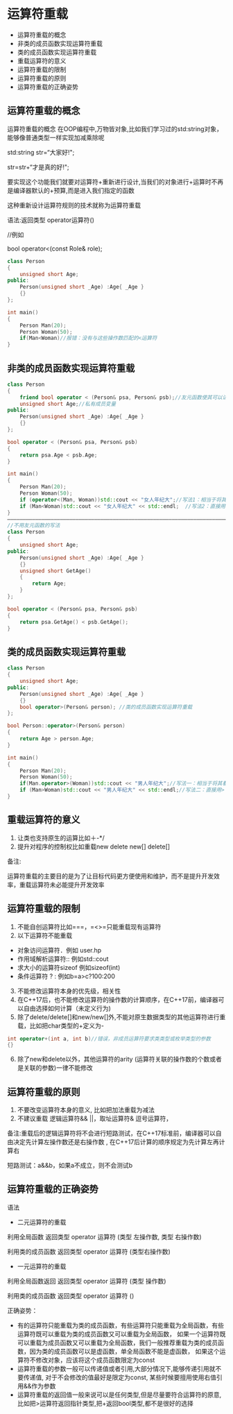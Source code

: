 # 运算符重载
+ 运算符重载的概念
+ 非类的成员函数实现运算符重载
+ 类的成员函数实现运算符重载
+ 重载运算符的意义
+ 运算符重载的限制
+ 运算符重载的原则
+ 运算符重载的正确姿势
## 运算符重载的概念
运算符重载的概念
在OOP编程中,万物皆对象,比如我们学习过的std:string对象，能够像普通类型一样实现加减乘除呢

std:string str=“大家好!";

str=str+“才是真的好!";

要实现这个功能我们就要对运算符+重新进行设计,当我们的对象进行+运算时不再是编译器默认的+预算,而是进入我们指定的函数

这种重新设计运算符规则的技术就称为运算符重载

语法:返回类型 operator运算符()

//例如

bool operator<(const Role& role);
```c++
class Person
{
	unsigned short Age;
public:
	Person(unsigned short _Age) :Age{ _Age }
	{}
};

int main()
{
	Person Man(20);
	Person Woman(50);
	if(Man<Woman)//报错：没有与这些操作数匹配的<运算符
}
```
## 非类的成员函数实现运算符重载
```c++
class Person
{
	friend bool operator < (Person& psa, Person& psb);//友元函数使其可以访问类的私有成员
	unsigned short Age;//私有成员变量
public:
	Person(unsigned short _Age) :Age{ _Age }
	{}
};

bool operator < (Person& psa, Person& psb)
{
	return psa.Age < psb.Age;
}

int main()
{
	Person Man(20);
	Person Woman(50);
	if (operator<(Man, Woman))std::cout << "女人年纪大";//写法1：相当于将其看成一个普通函数名
	if (Man<Woman)std::cout << "女人年纪大" << std::endl;  //写法2：直接用小于号
}
————————————————————————————————————————————————————————————————————————————————
//不用友元函数的写法
class Person
{
	unsigned short Age;
public:
	Person(unsigned short _Age) :Age{ _Age }
	{}
	unsigned short GetAge()
	{
		return Age;
	}
};

bool operator < (Person& psa, Person& psb)
{
	return psa.GetAge() < psb.GetAge();
}
```
## 类的成员函数实现运算符重载
```c++
class Person
{
	unsigned short Age;
public:
	Person(unsigned short _Age) :Age{ _Age }
	{}
	bool operator>(Person& person); //类的成员函数实现运算符重载
};

bool Person::operator>(Person& person)
{
	return Age > person.Age;
}

int main()
{
	Person Man(20);
	Person Woman(50);
	if(Man.operator>(Woman))std::cout << "男人年纪大";//写法一：相当于将其看成普通函数
	if (Man>Woman)std::cout << "男人年纪大" << std::endl;//写法二：直接用>
}
```
## 重载运算符的意义
1. 让类也支持原生的运算比如＋-*/
2. 提升对程序的控制权比如重载new delete new[] delete[]

备注:

运算符重载的主要目的是为了让目标代码更方便使用和维护，而不是提升开发效率，重载运算符未必能提升开发效率

## 运算符重载的限制
1. 不能自创运算符比如===，=<>=只能重载现有运算符
2. 以下运算符不能重载
+ 对象访问运算符．例如 user.hp
+ 作用域解析运算符::  例如std::cout
+ 求大小的运算符sizeof  例如sizeof(int)
+ 条件运算符 ? :   例如b=a>c?100:200
3. 不能修改运算符本身的优先级，相关性
4. 在C++17后，也不能修改运算符的操作数的计算顺序，在C++17前，编译器可以自由选择如何计算（未定义行为)
5. 除了delete/delete[]和new/new[]外,不能对原生数据类型的其他运算符进行重载，比如把char类型的+定义为-
```c++
int operator+(int a, int b)//错误，非成员运算符要求类类型或枚举类型的参数
{}
```
6. 除了new和delete以外，其他运算符的arity (运算符关联的操作数的个数或者是关联的参数)一律不能修改

## 运算符重载的原则
1. 不要改变运算符本身的意义, 比如把加法重载为减法
2. 不建议重载  逻辑运算符&&  ||，取址运算符&   逗号运算符，

备注:重载后的逻辑运算符将不会进行短路测试，在C++17标准前，编译器可以自由决定先计算左操作数还是右操作数 ,  在C++17后计算的顺序规定为先计算左再计算右

短路测试：a&&b，如果a不成立，则不会测试b

## 运算符重载的正确姿势
语法

+  二元运算符的重载

利用全局函数                返回类型  operator  运算符  (类型 左操作数,  类型 右操作数)

利用类的成员函数         返回类型  operator  运算符  (类型右操作数)

+ 一元运算符的重载
  
利用全局函数返回         返回类型  operator  运算符  (类型  操作数)

利用类的成员函数         返回类型  operator  运算符  ()

正确姿势：
+ 有的运算符只能重载为类的成员函数，有些运算符只能重载为全局函数，有些运算符既可以重载为类的成员函数又可以重载为全局函数，
  如果一个运算符既可以重载为成员函数又可以重载为全局函数，我们一般推荐重载为类的成员函数，因为类的成员函数可以是虚函数，单全局函数不能是虚函数，
  如果这个运算符不修改对象，应该将这个成员函数限定为const
+ 运算符重载的参数一般可以传递值或者引用,大部分情况下,能够传递引用就不要传递值,
  对于不会修改的值最好是限定为const,
  某些时候要擅用使用右值引用&&作为参数
+ 运算符重载的返回值一般来说可以是任何类型,但是尽量要符合运算符的原意,
  比如把>运算符返回指针类型,把+返回bool类型,都不是很好的选择
